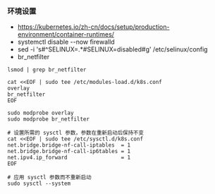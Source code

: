 
### 环境设置
- https://kubernetes.io/zh-cn/docs/setup/production-environment/container-runtimes/
- systemctl disable --now  firewalld
- sed -i 's#^SELINUX=.*#SELINUX=disabled#g' /etc/selinux/config
- br_netfilter

```
lsmod | grep br_netfilter

cat <<EOF | sudo tee /etc/modules-load.d/k8s.conf
overlay
br_netfilter
EOF

sudo modprobe overlay
sudo modprobe br_netfilter

# 设置所需的 sysctl 参数，参数在重新启动后保持不变
cat <<EOF | sudo tee /etc/sysctl.d/k8s.conf
net.bridge.bridge-nf-call-iptables  = 1
net.bridge.bridge-nf-call-ip6tables = 1
net.ipv4.ip_forward                 = 1
EOF

# 应用 sysctl 参数而不重新启动
sudo sysctl --system
```
